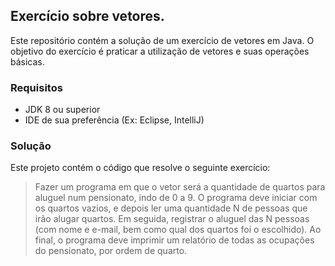 ## Exercício sobre vetores.

Este repositório contém a solução de um exercício de vetores em Java. O objetivo do exercício é praticar a utilização de vetores e suas operações básicas.

### Requisitos
- JDK 8 ou superior
- IDE de sua preferência (Ex: Eclipse, IntelliJ)

### Solução
Este projeto contém o código que resolve o seguinte exercício:

> Fazer um programa em que o vetor será a quantidade de quartos para aluguel num pensionato, indo de 0 a 9. O programa deve iniciar com os quartos vazios, e depois ler uma quantidade N de pessoas que irão alugar quartos. Em seguida, registrar o aluguel das N pessoas (com nome e e-mail, bem como qual dos quartos foi o escolhido).
Ao final, o programa deve imprimir um relatório de todas as ocupações do pensionato, por ordem de quarto.

